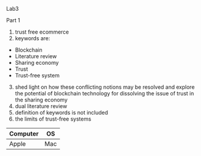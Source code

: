 Lab3

Part 1

1. trust free ecommerce
2. keywords are:
+ Blockchain
+ Literature review
+ Sharing economy
+ Trust
+ Trust-free system
3. shed light on how these conflicting notions may be resolved and explore the potential of blockchain technology for dissolving the issue of trust in the sharing economy
4. dual literature review
5. definition of keywords is not included
6. the limits of trust-free systems

| Computer | OS          |
| ------   | ----------- |
| Apple    | Mac         |